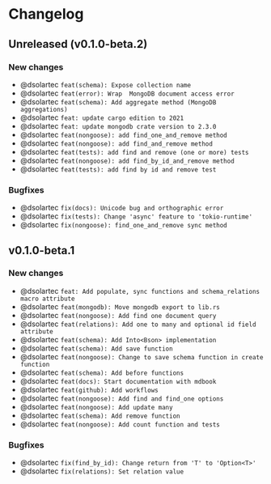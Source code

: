 # Changelog

## Unreleased (v0.1.0-beta.2)

### New changes
- @dsolartec `feat(schema): Expose collection name`
- @dsolartec `feat(error): Wrap  MongoDB document access error`
- @dsolartec `feat(schema): Add aggregate method (MongoDB aggregations)`
- @dsolartec `feat: update cargo edition to 2021`
- @dsolartec `feat: update mongodb crate version to 2.3.0`
- @dsolartec `feat(nongoose): add find_one_and_remove method`
- @dsolartec `feat(nongoose): add find_and_remove method`
- @dsolartec `feat(tests): add find and remove (one or more) tests`
- @dsolartec `feat(nongoose): add find_by_id_and_remove method`
- @dsolartec `feat(tests): add find by id and remove test`

### Bugfixes

- @dsolartec `fix(docs): Unicode bug and orthographic error`
- @dsolartec `fix(tests): Change 'async' feature to 'tokio-runtime'`
- @dsolartec `fix(nongoose): find_one_and_remove sync method`

## v0.1.0-beta.1

### New changes

- @dsolartec `feat: Add populate, sync functions and schema_relations macro attribute`
- @dsolartec `feat(mongodb): Move mongodb export to lib.rs`
- @dsolartec `feat(nongoose): Add find one document query`
- @dsolartec `feat(relations): Add one to many and optional id field attribute`
- @dsolartec `feat(schema): Add Into<Bson> implementation`
- @dsolartec `feat(schema): Add save function`
- @dsolartec `feat(nongoose): Change to save schema function in create function`
- @dsolartec `feat(schema): Add before functions`
- @dsolartec `feat(docs): Start documentation with mdbook`
- @dsolartec `feat(github): Add workflows`
- @dsolartec `feat(nongoose): Add find and find_one options`
- @dsolartec `feat(nongoose): Add update many`
- @dsolartec `feat(schema): Add remove function`
- @dsolartec `feat(nongoose): Add count function and tests`

### Bugfixes

- @dsolartec `fix(find_by_id): Change return from 'T' to 'Option<T>'`
- @dsolartec `fix(relations): Set relation value`
